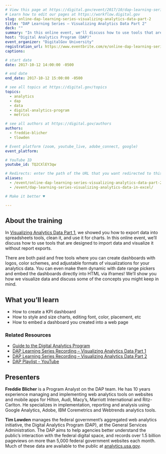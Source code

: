 ```yaml
---
# View this page at https://digital.gov/event/2017/10/dap-learning-series-visualizing-analytics
# Learn how to edit our pages at https://workflow.digital.gov
slug: online-dap-learning-series-visualizing-analytics-data-part-2
title: "DAP Learning Series – Visualizing Analytics Data Part 2"
deck: ""
summary: "In this online event, we'll discuss how to use tools that are designed to import data and visualize it without report exports."
host: "Digital Analytics Program (DAP)"
event_organizer: "DigitalGov University"
registration_url: https://www.eventbrite.com/e/online-dap-learning-series-visualizing-analytics-data-part-2-registration-37759883829
captions: 

# start date
date: 2017-10-12 14:00:00 -0500

# end date
end_date: 2017-10-12 15:00:00 -0500

# see all topics at https://digital.gov/topics
topics: 
  - analytics
  - dap
  - data
  - digital-analytics-program
  - metrics

# see all authors at https://digital.gov/authors
authors: 
  - freddie-blicher
  - tlowden

# Event platform (zoom, youtube_live, adobe_connect, google)
event_platform:

# YouTube ID
youtube_id: TQ2CXlEY3qw

# Redirects: enter the path of the URL that you want redirected to this page
aliases: 
  - /event/online-dap-learning-series-visualizing-analytics-data-part-2/
  - /event/dap-learning-series-visualizing-analytics-data-in-excel/

# Make it better ♥

---
```


## About the training

In [Visualizing Analytics Data Part 1](https://youtu.be/HSJq7OTaF0Q), we showed you how to export data into spreadsheets tools, clean it, and use it for charts. In this online event, we’ll discuss how to use tools that are designed to import data and visualize it without report exports.

There are both paid and free tools where you can create dashboards with logos, color schemes, and adjustable formats of visualizations for your analytics data. You can even make them dynamic with date range pickers and embed the dashboards directly into HTML via iframes! We’ll show you how we visualize data and discuss some of the concepts you might keep in mind.

## What you’ll learn

- How to create a KPI dashboard
- How to style and size charts, editing font, color, placement, etc
- How to embed a dashboard you created into a web page

### Related Resources

* [Guide to the Digital Analytics Program](https://digital.gov/guides/dap/)
* [DAP Learning Series Recording – Visualizing Analytics Data Part 1](https://www.youtube.com/watch?v=HSJq7OTaF0Q) 
* [DAP Learning Series Recording – Visualizing Analytics Data Part 2](https://www.youtube.com/watch?v=TQ2CXlEY3qw) 
* [DAP Playlist - YouTube](https://www.youtube.com/playlist?list=PLd9b-GuOJ3nEz1NYl66orgVZIu17laKba)

## Presenters

**Freddie Blicher** is a Program Analyst on the DAP team. He has 10 years experience managing and implementing web analytics tools on websites and mobile apps for Hilton, Audi, Macy’s, Marriott International and Ritz-Carlton. He specializes in implementation, reporting and analysis using Google Analytics, Adobe, IBM Coremetrics and Webtrends analytics tools.

**Tim Lowden** manages the federal government’s aggregated web analytics initiative, the Digital Analytics Program (DAP), at the General Services Administration. The DAP aims to help agencies better understand the public’s interaction with the federal digital space, and records over 1.5 billion pageviews on more than 5,000 federal government websites each month. Much of these data are available to the public at [analytics.usa.gov](https://analytics.usa.gov).
